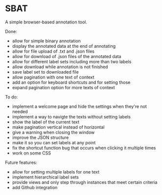 # SBAT
A simple browser-based annotation tool.

Done:
- allow for simple binary annotation
- display the annotated data at the end of annotating
- allow for file upload of .txt and .json files
- allow for download of .json files of the annotated data
- allow for different label sets including more than two labels
- allow download while annotation is not finished
- save label set to downloaded file
- allow pagination with one text of context
- add an option for keyboard shortcuts and for setting those
- expand pagination option for more texts of context

To do:
- implement a welcome page and hide the settings when they're not needed
- implement a way to navigte the texts without setting labels
- show the label of the current text
- make pagination vertical instead of horizontal
- give a warning when closing the window
- improve the JSON structure
- make it so you can set labels at any point
- fix the shortcut function bug that occurs when clicking it multiple times
- work on some CSS

Future features:
- allow for setting multiple labels for one text
- implement hierarchical label sets
- provide views and only step through instances that meet certain criteria
- add Github integration